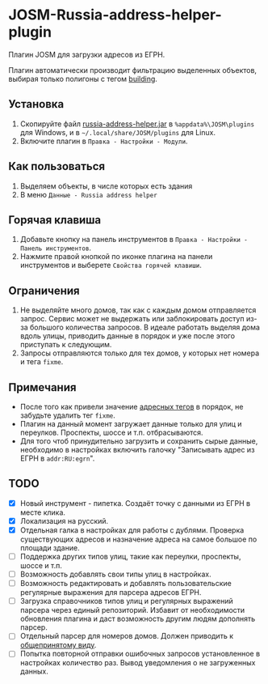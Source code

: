 # JOSM-Russia-address-helper-plugin
Плагин JOSM для загрузки адресов из ЕГРН.

Плагин автоматически производит фильтрацию выделенных объектов, выбирая только полигоны с тегом [building](https://wiki.openstreetmap.org/wiki/RU:Key:building).

## Установка

1. Скопируйте файл [russia-address-helper.jar](https://github.com/De-Luxis/JOSM-Russia-address-helper-plugin/releases/latest/download/russia-address-helper.jar) в `%appdata%\JOSM\plugins` для Windows, и в `~/.local/share/JOSM/plugins` для Linux.
2. Включите плагин в `Правка - Настройки - Модули`. 

## Как пользоваться

1. Выделяем объекты, в числе которых есть здания
2. В меню `Данные - Russia address helper`

## Горячая клавиша

1. Добавьте кнопку на панель инструментов в  `Правка - Настройки - Панель инструментов`. 
2. Нажмите правой кнопкой по иконке плагина на панели инструментов и выберете `Свойства горячей клавиши`.

## Ограничения

1. Не выделяйте много домов, так как с каждым домом отправляется запрос. Сервис может не выдержать или заблокировать доступ из-за большого количества запросов. В идеале работать выделяя дома вдоль улицы, приводить данные в порядок и уже после этого приступать к следующим. 
2. Запросы отправляются только для тех домов, у которых нет номера и тега `fixme`.

## Примечания

* После того как привели значение [адресных тегов](https://wiki.openstreetmap.org/wiki/RU:Key:addr) в порядок, не забудьте удалить тег `fixme`. 
* Плагин на данный момент загружает данные только для улиц и переулков. Проспекты, шоссе и т.п. отбрасываются. 
* Для того чтоб принудительно загрузить и сохранить сырые данные, необходимо в настройках включить галочку "Записывать адрес из ЕГРН в `addr:RU:egrn`".

## TODO

- [x] Новый инструмент - пипетка. Создаёт точку с данными из ЕГРН в месте клика.
- [x] Локализация на русский. 
- [x] Отдельная галка в настройках для работы с дублями. Проверка существующих адресов и назначение адреса на самое большое по площади здание.
- [ ] Поддержка других типов улиц, такие как переулки, проспекты, шоссе и т.п.
- [ ] Возможность добавлять свои типы улиц в настройках.
- [ ] Возможность редактировать и добавлять пользовательские регулярные выражения для парсера адресов ЕГРН.
- [ ] Загрузка справочников типов улиц и регулярных выражений парсера через единый репозиторий. Избавит от необходимости обновления плагина и даст возможность другим людям дополнять парсер.
- [ ] Отдельный парсер для номеров домов. Должен приводить к [общепринятому виду](https://wiki.openstreetmap.org/wiki/RU:Addresses#%D0%9D%D1%83%D0%BC%D0%B5%D1%80%D0%B0%D1%86%D0%B8%D1%8F_%D0%B4%D0%BE%D0%BC%D0%BE%D0%B2).
- [ ] Попытка повторной отправки ошибочных запросов установленное в настройках количество раз. Вывод уведомления о не загруженных данных.  
